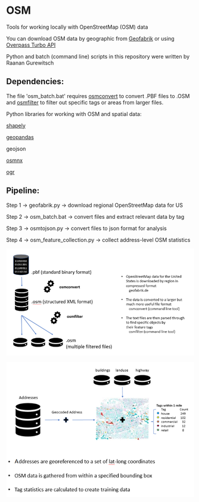 # OSM
Tools for working locally with OpenStreetMap (OSM) data

You can download OSM data by geographic from [Geofabrik](geofabrik.de) or using [Overpass Turbo API](https://overpass-turbo.eu/)

Python and batch (command line) scripts in this repository were written by Raanan Gurewitsch

## Dependencies:

The file 'osm_batch.bat' requires [osmconvert](https://wiki.openstreetmap.org/wiki/Osmconvert#Download) to convert .PBF files to .OSM and [osmfilter](https://wiki.openstreetmap.org/wiki/Osmfilter#Download) to filter out specific tags or areas from larger files.

Python libraries for working with OSM and spatial data:

[shapely](https://shapely.readthedocs.io/en/latest/)

[geopandas](http://geopandas.org/install.html)

geojson

[osmnx](https://osmnx.readthedocs.io/en/stable/)

[ogr](https://gdal.org/python/)

## Pipeline:
Step 1 -> geofabrik.py -> download regional OpenStreetMap data for US

Step 2 -> osm_batch.bat -> convert files and extract relevant data by tag

Step 3 -> osmtojson.py -> convert files to json format for analysis

Step 4 -> osm_feature_collection.py -> collect address-level OSM statistics

![Part 1:](osmpl1.png)

![Part 1:](osmpl2.png)
